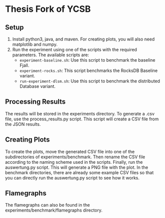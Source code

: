# Thesis Fork of YCSB

## Setup
1. Install python3, java, and maven. For creating plots, you will also need matplotlib and numpy.
2. Run the experiment using one of the scripts with the required parameters. The available scripts are:
   - `experiment-baseline.sh`: Use this script to benchmark the baseline Fjall.
   - `experiment-rocks.sh`: This script benchmarks the RocksDB Baseline variant.
   - `run-experiment-dlsm.sh`: Use this script to benchmark the distributed Database variant.

## Processing Results
The results will be stored in the experiments directory. To generate a .csv file, use the process_results.py script. This script will create a CSV file from the JSON results.

## Creating Plots
To create the plots, move the generated CSV file into one of the subdirectories of experiments/benchmark. Then rename the CSV file according to the naming scheme used in the scripts.
Finally, run the auswertung.py script. This will generate a PNG file with the plot.
In the benchmark directories, there are already some example CSV files so that you can directly run the auswertung.py script to see how it works.

## Flamegraphs
The flamegraphs can also be found in the experiments/benchmark/flamegraphs directory.